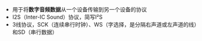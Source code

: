 - 用于将**数字音频数据**从一个设备传输到另一个设备的协议
- I2S（Inter-IC Sound）协议，简写I²S
- 3线协议，SCK（连续串行时钟）、WS（字选择，是分隔右声道或左声道的线）和SD（串行数据）